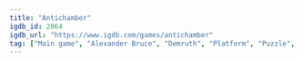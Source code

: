 ```yaml
---
title: "Antichamber"
igdb_id: 2064
igdb_url: "https://www.igdb.com/games/antichamber"
tag: ["Main game", "Alexander Bruce", "Demruth", "Platform", "Puzzle", "Adventure", "Indie", "Single player", "First person", "Science fiction"]
---
```

